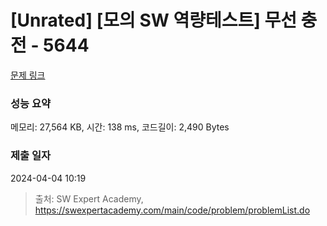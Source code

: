 # [Unrated] [모의 SW 역량테스트] 무선 충전 - 5644 

[문제 링크](https://swexpertacademy.com/main/code/problem/problemDetail.do?contestProbId=AWXRDL1aeugDFAUo) 

### 성능 요약

메모리: 27,564 KB, 시간: 138 ms, 코드길이: 2,490 Bytes

### 제출 일자

2024-04-04 10:19



> 출처: SW Expert Academy, https://swexpertacademy.com/main/code/problem/problemList.do
